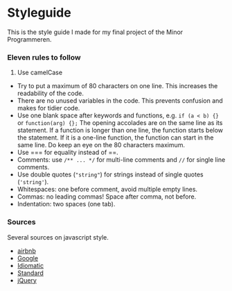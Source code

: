 # Styleguide
This is the style guide I made for my final project of the Minor Programmeren.

### Eleven rules to follow
1. Use camelCase
* Try to put a maximum of 80 characters on one line. This increases the readability
of the code.
* There are no unused variables in the code. This prevents confusion and makes for
tidier code.
* Use one blank space after keywords and functions, e.g. `if (a < b) {}` or
  `function(arg) {};` The opening accolades are on the same line as its statement. If
    a function is longer than one line, the function starts below the statement.
    If it is a one-line function, the function can start in the same line. Do
    keep an eye on the 80 characters maximum.
* Use === for equality instead of ==.
* Comments: use `/** ... */` for multi-line comments and `//` for single line comments.
* Use double quotes (`"string"`) for strings instead of single quotes (`'string'`).
* Whitespaces: one before comment, avoid multiple empty lines.
* Commas: no leading commas! Space after comma, not before.
* Indentation: two spaces (one tab).

### Sources
Several sources on javascript style.

* [airbnb](https://github.com/airbnb/javascript)
* [Google](https://google.github.io/styleguide/jsguide.html)
* [Idiomatic](https://github.com/rwaldron/idiomatic.js/)
* [Standard](https://github.com/standard/standard)
* [jQuery](https://contribute.jquery.org/style-guide/js/)
